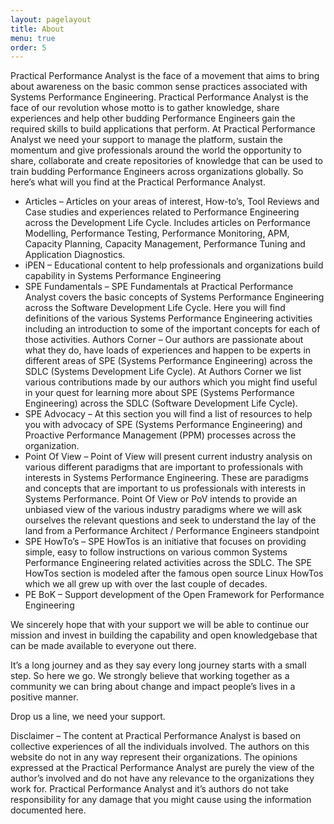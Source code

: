 ```yaml
---
layout: pagelayout
title: About
menu: true
order: 5
---
```


Practical Performance Analyst is the face of a movement that aims to bring about awareness on the basic common sense practices associated with Systems Performance Engineering. Practical Performance Analyst is the face of our revolution whose motto is to gather knowledge, share experiences and help other budding Performance Engineers gain the required skills to build applications that perform. At Practical Performance Analyst we need your support to manage the platform, sustain the momentum and give professionals around the world the opportunity to share, collaborate and create repositories of knowledge that can be used to train budding Performance Engineers across organizations globally. So here’s what will you find at the Practical Performance Analyst.

* Articles – Articles on your areas of interest, How-to’s, Tool Reviews and Case studies and experiences related to Performance Engineering across the Development Life Cycle. Includes articles on Performance Modelling, Performance Testing, Performance Monitoring, APM, Capacity Planning, Capacity Management, Performance Tuning and Application Diagnostics.
* iPEN – Educational content to help professionals and organizations build capability in Systems Performance Engineering
* SPE Fundamentals – SPE Fundamentals at Practical Performance Analyst covers the basic concepts of Systems Performance Engineering across the Software Development Life Cycle. Here you will find definitions of the various Systems Performance  Engineering activities including an introduction to some of the important concepts for each of those activities.
Authors Corner – Our authors are passionate about what they do, have loads of experiences and happen to be experts in different areas of SPE (Systems Performance Engineering) across the SDLC (Systems Development Life Cycle). At Authors Corner we list various contributions made by our authors which you might find useful in your quest for learning more about SPE (Systems Performance Engineering) across the SDLC (Software Development Life Cycle).
* SPE Advocacy – At this section you will find a list of resources to help you with advocacy of SPE (Systems Performance Engineering) and Proactive Performance Management (PPM) processes across the organization.
* Point Of View – Point of View will present current industry analysis on various different paradigms that are important to professionals with interests in Systems Performance Engineering. These are paradigms and concepts that are important to us professionals with interests in Systems Performance. Point Of View or PoV intends to provide an unbiased view of the various industry paradigms where we will ask ourselves the relevant questions and seek to understand the lay of the land from a Performance Architect / Performance Engineers standpoint
* SPE HowTo’s – SPE HowTos is an initiative that focuses on providing simple, easy to follow instructions on various common Systems Performance Engineering related activities across the SDLC. The SPE HowTos section is modeled after the famous open source Linux HowTos which we all grew up with over the last couple of decades.
* PE BoK – Support development of the Open Framework for Performance Engineering

We sincerely hope that with your support we will be able to continue our mission and invest in building the capability and open knowledgebase that can be made available to everyone out there.

It’s a long journey and as they say every long journey starts with a small step. So here we go. We strongly believe that working together as a community we can bring about change and impact people’s lives in a positive manner.

Drop us a line, we need your support.

Disclaimer – The content at Practical Performance Analyst is based on collective experiences of all the individuals involved. The authors on this website do not in any way represent their organizations. The opinions expressed at the Practical Performance Analyst are purely the view of the author’s involved and do not have any relevance to the organizations they work for. Practical Performance Analyst and it’s authors do not take responsibility for any damage that you might cause using the information documented here.
